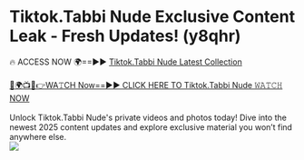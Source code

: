 # Tiktok.Tabbi Nude Exclusive Content Leak - Fresh Updates! (y8qhr)

🔥 ACCESS NOW 🌍==►► <a href="https://tinyurl.com/yc657z5k" rel="nofollow">Tiktok.Tabbi Nude Latest Collection</a>
<br><br>
[🔴🌍📺📱👉WA𝚃CH Now==►► CLICK HERE TO Tiktok.Tabbi Nude 𝚆𝙰𝚃𝙲𝙷 NOW](https://tinyurl.com/yc657z5k)
<br><br>
Unlock Tiktok.Tabbi Nude's private videos and photos today! Dive into the newest 2025 content updates and explore exclusive material you won’t find anywhere else.
<br>
<a href="https://tinyurl.com/yc657z5k" rel="nofollow" data-target="animated-image.originalLink"><img src="https://camo.githubusercontent.com/8a4f000d20f83aca3bf7ec5f350d767afa0574a8a352519fd8cfa583a6f93a33/68747470733a2f2f692e696d6775722e636f6d2f644a486b345a712e676966" data-canonical-src="https://i.imgur.com/dJHk4Zq.gif" style="max-width: 100%; display: inline-block;" data-target="animated-image.originalImage"></a>
<br>
